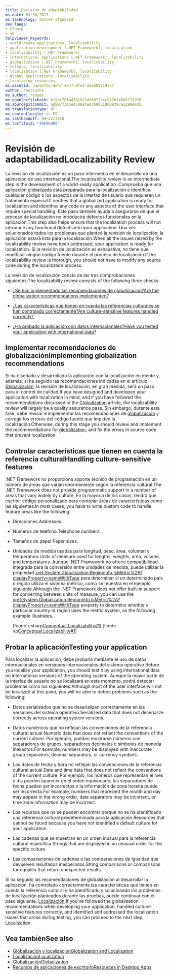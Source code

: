 ```yaml
---
title: Revisión de adaptabilidad
ms.date: 03/30/2017
ms.technology: dotnet-standard
dev_langs:
- csharp
- vb
helpviewer_keywords:
- world-ready applications, localizability
- application development [.NET Framework], localization
- localizability [.NET Framework]
- international applications [.NET Framework], localizability
- globalization [.NET Framework], localizability
- culture, localizability
- localization [.NET Framework], localizability
- global applications, localizability
- localizing resources
ms.assetid: 3aee2fbb-de47-4e37-8fe4-ddebb9719247
author: rpetrusha
ms.author: ronpet
ms.openlocfilehash: b19bc78f44781923df6873ccc9720f4605731976
ms.sourcegitcommit: ad99773e5e45068ce03b99518008397e1299e0d1
ms.translationtype: HT
ms.contentlocale: es-ES
ms.lasthandoff: 09/22/2018
ms.locfileid: "46696008"
---
```

# <a name="localizability-review"></a><span data-ttu-id="e9ec2-102">Revisión de adaptabilidad</span><span class="sxs-lookup"><span data-stu-id="e9ec2-102">Localizability Review</span></span>
<span data-ttu-id="e9ec2-103">La revisión de localización es un paso intermedio en el desarrollo de una aplicación de uso internacional.</span><span class="sxs-lookup"><span data-stu-id="e9ec2-103">The localizability review is an intermediate step in the development of a world-ready application.</span></span> <span data-ttu-id="e9ec2-104">Comprueba que una aplicación globalizada está preparada para la localización e identifica cualquier código o los aspectos de la interfaz de usuario que requieren un tratamiento especial.</span><span class="sxs-lookup"><span data-stu-id="e9ec2-104">It verifies that a globalized application is ready for localization and identifies any code or any aspects of the user interface that require special handling.</span></span> <span data-ttu-id="e9ec2-105">Este paso también ayuda a asegurarse de que el proceso de localización no introducirá defectos funcionales en la aplicación.</span><span class="sxs-lookup"><span data-stu-id="e9ec2-105">This step also helps ensure that the localization process will not introduce any functional defects into your application.</span></span> <span data-ttu-id="e9ec2-106">Una vez solucionados todos los problemas que planteó la revisión de localización, la aplicación estará lista para la localización.</span><span class="sxs-lookup"><span data-stu-id="e9ec2-106">When all the issues raised by the localizability review have been addressed, your application is ready for localization.</span></span> <span data-ttu-id="e9ec2-107">Si la revisión de localización es exhaustiva, no tiene que modificar ningún código fuente durante el proceso de localización.</span><span class="sxs-lookup"><span data-stu-id="e9ec2-107">If the localizability review is thorough, you should not have to modify any source code during the localization process.</span></span>  
  
 <span data-ttu-id="e9ec2-108">La revisión de localización consta de las tres comprobaciones siguientes:</span><span class="sxs-lookup"><span data-stu-id="e9ec2-108">The localizability review consists of the following three checks:</span></span>  
  
-   [<span data-ttu-id="e9ec2-109">¿Se han implementado las recomendaciones de globalización?</span><span class="sxs-lookup"><span data-stu-id="e9ec2-109">Are the globalization recommendations implemented?</span></span>](#global)  
  
-   [<span data-ttu-id="e9ec2-110">¿Las características que tienen en cuenta las referencias culturales se han controlado correctamente?</span><span class="sxs-lookup"><span data-stu-id="e9ec2-110">Are culture-sensitive features handled correctly?</span></span>](#culture)  
  
-   [<span data-ttu-id="e9ec2-111">¿Ha probado la aplicación con datos internacionales?</span><span class="sxs-lookup"><span data-stu-id="e9ec2-111">Have you tested your application with international data?</span></span>](#test)  
  
<a name="global"></a>   
## <a name="implementing-globalization-recommendations"></a><span data-ttu-id="e9ec2-112">Implementar recomendaciones de globalización</span><span class="sxs-lookup"><span data-stu-id="e9ec2-112">Implementing globalization recommendations</span></span>  
 <span data-ttu-id="e9ec2-113">Si ha diseñado y desarrollado la aplicación con la localización en mente y, además, si ha seguido las recomendaciones indicadas en el artículo [Globalización](../../../docs/standard/globalization-localization/globalization.md), la revisión de localización, en gran medida, será un paso para el control de calidad.</span><span class="sxs-lookup"><span data-stu-id="e9ec2-113">If you have designed and developed your application with localization in mind, and if you have followed the recommendations discussed in the [Globalization](../../../docs/standard/globalization-localization/globalization.md) article, the localizability review will largely be a quality assurance pass.</span></span> <span data-ttu-id="e9ec2-114">Sin embargo, durante esta fase, debe revisar e implementar las recomendaciones de [globalización](../../../docs/standard/globalization-localization/globalization.md) y corregir los errores del código fuente que impiden la localización.</span><span class="sxs-lookup"><span data-stu-id="e9ec2-114">Otherwise, during this stage you should review and implement the recommendations for [globalization](../../../docs/standard/globalization-localization/globalization.md), and fix the errors in source code that prevent localization.</span></span>  
  
<a name="culture"></a>   
## <a name="handling-culture-sensitive-features"></a><span data-ttu-id="e9ec2-115">Controlar características que tienen en cuenta la referencia cultural</span><span class="sxs-lookup"><span data-stu-id="e9ec2-115">Handling culture-sensitive features</span></span>  
 <span data-ttu-id="e9ec2-116">.NET Framework no proporciona soporte técnico de programación en un número de áreas que varían enormemente según la referencia cultural.</span><span class="sxs-lookup"><span data-stu-id="e9ec2-116">The .NET Framework does not provide programmatic support in a number of areas that vary widely by culture.</span></span> <span data-ttu-id="e9ec2-117">En la mayoría de los casos, tendrá que escribir código personalizado para controlar áreas de características como las siguientes:</span><span class="sxs-lookup"><span data-stu-id="e9ec2-117">In most cases, you have to write custom code to handle feature areas like the following:</span></span>  
  
-   <span data-ttu-id="e9ec2-118">Direcciones.</span><span class="sxs-lookup"><span data-stu-id="e9ec2-118">Addresses.</span></span>  
  
-   <span data-ttu-id="e9ec2-119">Números de teléfono.</span><span class="sxs-lookup"><span data-stu-id="e9ec2-119">Telephone numbers.</span></span>  
  
-   <span data-ttu-id="e9ec2-120">Tamaños de papel.</span><span class="sxs-lookup"><span data-stu-id="e9ec2-120">Paper sizes.</span></span>  
  
-   <span data-ttu-id="e9ec2-121">Unidades de medida usadas para longitud, peso, área, volumen y temperatura.</span><span class="sxs-lookup"><span data-stu-id="e9ec2-121">Units of measure used for lengths, weights, area, volume, and temperatures.</span></span> <span data-ttu-id="e9ec2-122">Aunque .NET Framework no ofrece compatibilidad integrada para la conversión entre unidades de medida, puede utilizar la propiedad <xref:System.Globalization.RegionInfo.IsMetric%2A?displayProperty=nameWithType> para determinar si un determinado país o región utiliza el sistema métrico, como se muestra en el ejemplo siguiente.</span><span class="sxs-lookup"><span data-stu-id="e9ec2-122">Although the .NET Framework does not offer built-in support for converting between units of measure, you can use the <xref:System.Globalization.RegionInfo.IsMetric%2A?displayProperty=nameWithType> property to determine whether a particular country or region uses the metric system, as the following example illustrates.</span></span>  
  
     [!code-csharp[Conceptual.Localizability#1](../../../samples/snippets/csharp/VS_Snippets_CLR/conceptual.localizability/cs/ismetric1.cs#1)]
     [!code-vb[Conceptual.Localizability#1](../../../samples/snippets/visualbasic/VS_Snippets_CLR/conceptual.localizability/vb/ismetric1.vb#1)]  
  
<a name="test"></a>   
## <a name="testing-your-application"></a><span data-ttu-id="e9ec2-123">Probar la aplicación</span><span class="sxs-lookup"><span data-stu-id="e9ec2-123">Testing your application</span></span>  
 <span data-ttu-id="e9ec2-124">Para localizar la aplicación, debe probarla mediante el uso de datos internacionales en versiones internacionales del sistema operativo.</span><span class="sxs-lookup"><span data-stu-id="e9ec2-124">Before you localize your application, you should test it by using international data on international versions of the operating system.</span></span> <span data-ttu-id="e9ec2-125">Aunque la mayor parte de la interfaz de usuario no se localizará en este momento, podrá detectar problemas como los siguientes:</span><span class="sxs-lookup"><span data-stu-id="e9ec2-125">Although most of the user interface will not be localized at this point, you will be able to detect problems such as the following:</span></span>  
  
-   <span data-ttu-id="e9ec2-126">Datos serializados que no se deserializan correctamente en las versiones del sistema operativo.</span><span class="sxs-lookup"><span data-stu-id="e9ec2-126">Serialized data that does not deserialize correctly across operating system versions.</span></span>  
  
-   <span data-ttu-id="e9ec2-127">Datos numéricos que no reflejan las convenciones de la referencia cultural actual.</span><span class="sxs-lookup"><span data-stu-id="e9ec2-127">Numeric data that does not reflect the conventions of the current culture.</span></span> <span data-ttu-id="e9ec2-128">Por ejemplo, pueden mostrarse números con separadores de grupos, separadores decimales o símbolos de moneda inexactos.</span><span class="sxs-lookup"><span data-stu-id="e9ec2-128">For example, numbers may be displayed with inaccurate group separators, decimal separators, or currency symbols.</span></span>  
  
-   <span data-ttu-id="e9ec2-129">Los datos de fecha y hora no reflejan las convenciones de la referencia cultural actual.</span><span class="sxs-lookup"><span data-stu-id="e9ec2-129">Date and time data that does not reflect the conventions of the current culture.</span></span> <span data-ttu-id="e9ec2-130">Por ejemplo, los números que representan el mes y día pueden aparecer en el orden equivocado, los separadores de fecha pueden ser incorrectos o la información de zona horaria puede ser incorrecta.</span><span class="sxs-lookup"><span data-stu-id="e9ec2-130">For example, numbers that represent the month and day may appear in the wrong order, date separators may be incorrect, or time zone information may be incorrect.</span></span>  
  
-   <span data-ttu-id="e9ec2-131">Los recursos que no se pueden encontrar porque no se ha identificado una referencia cultural predeterminada para la aplicación.</span><span class="sxs-lookup"><span data-stu-id="e9ec2-131">Resources that cannot be found because you have not identified a default culture for your application.</span></span>  
  
-   <span data-ttu-id="e9ec2-132">Las cadenas que se muestran en un orden inusual para la referencia cultural específica.</span><span class="sxs-lookup"><span data-stu-id="e9ec2-132">Strings that are displayed in an unusual order for the specific culture.</span></span>  
  
-   <span data-ttu-id="e9ec2-133">Las comparaciones de cadenas o las comparaciones de igualdad que devuelven resultados inesperados.</span><span class="sxs-lookup"><span data-stu-id="e9ec2-133">String comparisons or comparisons for equality that return unexpected results.</span></span>  
  
 <span data-ttu-id="e9ec2-134">Si ha seguido las recomendaciones de globalización al desarrollar la aplicación, ha controlado correctamente las características que tienen en cuenta la referencia cultural y ha identificado y solucionado los problemas de localización planteados durante las pruebas, puede continuar con el paso siguiente, [Localización](../../../docs/standard/globalization-localization/localization.md).</span><span class="sxs-lookup"><span data-stu-id="e9ec2-134">If you've followed the globalization recommendations when developing your application, handled culture-sensitive features correctly, and identified and addressed the localization issues that arose during testing, you can proceed to the next step, [Localization](../../../docs/standard/globalization-localization/localization.md).</span></span>  
  
## <a name="see-also"></a><span data-ttu-id="e9ec2-135">Vea también</span><span class="sxs-lookup"><span data-stu-id="e9ec2-135">See also</span></span>

- [<span data-ttu-id="e9ec2-136">Globalización y localización</span><span class="sxs-lookup"><span data-stu-id="e9ec2-136">Globalization and Localization</span></span>](../../../docs/standard/globalization-localization/index.md)  
- [<span data-ttu-id="e9ec2-137">Localización</span><span class="sxs-lookup"><span data-stu-id="e9ec2-137">Localization</span></span>](../../../docs/standard/globalization-localization/localization.md)  
- [<span data-ttu-id="e9ec2-138">Globalización</span><span class="sxs-lookup"><span data-stu-id="e9ec2-138">Globalization</span></span>](../../../docs/standard/globalization-localization/globalization.md)  
- [<span data-ttu-id="e9ec2-139">Recursos de aplicaciones de escritorio</span><span class="sxs-lookup"><span data-stu-id="e9ec2-139">Resources in Desktop Apps</span></span>](../../../docs/framework/resources/index.md)
